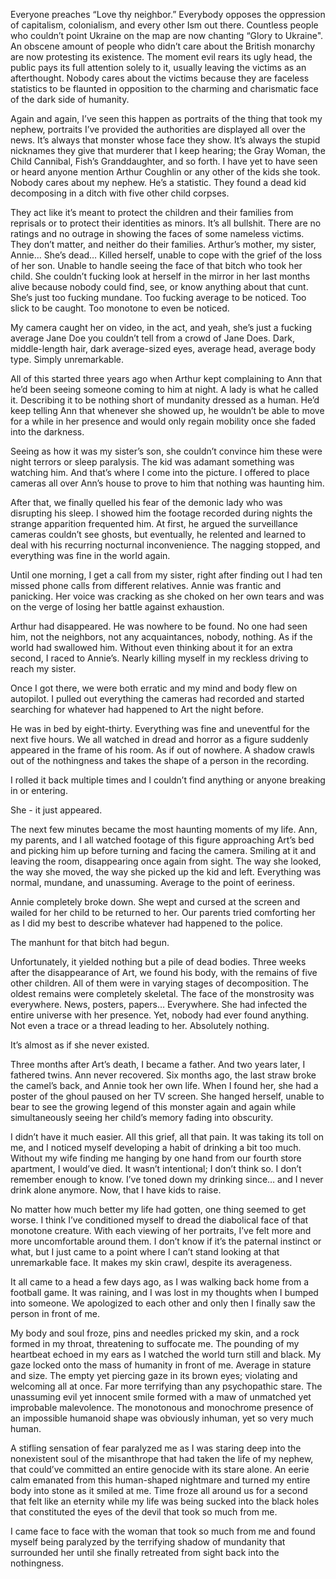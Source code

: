  

Everyone preaches “Love thy neighbor.” Everybody opposes the oppression of capitalism, colonialism, and every other Ism out there. Countless people who couldn’t point Ukraine on the map are now chanting “Glory to Ukraine". An obscene amount of people who didn’t care about the British monarchy are now protesting its existence. The moment evil rears its ugly head, the public pays its full attention solely to it, usually leaving the victims as an afterthought. Nobody cares about the victims because they are faceless statistics to be flaunted in opposition to the charming and charismatic face of the dark side of humanity.

Again and again, I’ve seen this happen as portraits of the thing that took my nephew, portraits I’ve provided the authorities are displayed all over the news. It’s always that monster whose face they show. It’s always the stupid nicknames they give that murderer that I keep hearing; the Gray Woman, the Child Cannibal, Fish’s Granddaughter, and so forth. I have yet to have seen or heard anyone mention Arthur Coughlin or any other of the kids she took. Nobody cares about my nephew. He’s a statistic. They found a dead kid decomposing in a ditch with five other child corpses.

They act like it’s meant to protect the children and their families from reprisals or to protect their identities as minors. It’s all bullshit. There are no ratings and no outrage in showing the faces of some nameless victims. They don’t matter, and neither do their families. Arthur’s mother, my sister, Annie… She’s dead… Killed herself, unable to cope with the grief of the loss of her son. Unable to handle seeing the face of that bitch who took her child. She couldn’t fucking look at herself in the mirror in her last months alive because nobody could find, see, or know anything about that cunt. She’s just too fucking mundane. Too fucking average to be noticed. Too slick to be caught. Too monotone to even be noticed.

My camera caught her on video, in the act, and yeah, she’s just a fucking average Jane Doe you couldn’t tell from a crowd of Jane Does. Dark, middle-length hair, dark average-sized eyes, average head, average body type. Simply unremarkable.

All of this started three years ago when Arthur kept complaining to Ann that he’d been seeing someone coming to him at night. A lady is what he called it. Describing it to be nothing short of mundanity dressed as a human. He’d keep telling Ann that whenever she showed up, he wouldn’t be able to move for a while in her presence and would only regain mobility once she faded into the darkness.

Seeing as how it was my sister’s son, she couldn’t convince him these were night terrors or sleep paralysis. The kid was adamant something was watching him. And that’s where I come into the picture. I offered to place cameras all over Ann’s house to prove to him that nothing was haunting him.

After that, we finally quelled his fear of the demonic lady who was disrupting his sleep. I showed him the footage recorded during nights the strange apparition frequented him. At first, he argued the surveillance cameras couldn’t see ghosts, but eventually, he relented and learned to deal with his recurring nocturnal inconvenience. The nagging stopped, and everything was fine in the world again.

Until one morning, I get a call from my sister, right after finding out I had ten missed phone calls from different relatives. Annie was frantic and panicking. Her voice was cracking as she choked on her own tears and was on the verge of losing her battle against exhaustion.

Arthur had disappeared. He was nowhere to be found. No one had seen him, not the neighbors, not any acquaintances, nobody, nothing. As if the world had swallowed him. Without even thinking about it for an extra second, I raced to Annie’s. Nearly killing myself in my reckless driving to reach my sister.

Once I got there, we were both erratic and my mind and body flew on autopilot. I pulled out everything the cameras had recorded and started searching for whatever had happened to Art the night before.

He was in bed by eight-thirty. Everything was fine and uneventful for the next five hours. We all watched in dread and horror as a figure suddenly appeared in the frame of his room. As if out of nowhere. A shadow crawls out of the nothingness and takes the shape of a person in the recording.

I rolled it back multiple times and I couldn’t find anything or anyone breaking in or entering.

She - it just appeared.

The next few minutes became the most haunting moments of my life. Ann, my parents, and I all watched footage of this figure approaching Art’s bed and picking him up before turning and facing the camera. Smiling at it and leaving the room, disappearing once again from sight. The way she looked, the way she moved, the way she picked up the kid and left. Everything was normal, mundane, and unassuming. Average to the point of eeriness.

Annie completely broke down. She wept and cursed at the screen and wailed for her child to be returned to her. Our parents tried comforting her as I did my best to describe whatever had happened to the police.

The manhunt for that bitch had begun.

Unfortunately, it yielded nothing but a pile of dead bodies. Three weeks after the disappearance of Art, we found his body, with the remains of five other children. All of them were in varying stages of decomposition. The oldest remains were completely skeletal. The face of the monstrosity was everywhere. News, posters, papers… Everywhere. She had infected the entire universe with her presence. Yet, nobody had ever found anything. Not even a trace or a thread leading to her. Absolutely nothing.

It’s almost as if she never existed.

Three months after Art’s death, I became a father. And two years later, I fathered twins. Ann never recovered. Six months ago, the last straw broke the camel’s back, and Annie took her own life. When I found her, she had a poster of the ghoul paused on her TV screen. She hanged herself, unable to bear to see the growing legend of this monster again and again while simultaneously seeing her child’s memory fading into obscurity.

I didn’t have it much easier. All this grief, all that pain. It was taking its toll on me, and I noticed myself developing a habit of drinking a bit too much. Without my wife finding me hanging by one hand from our fourth store apartment, I would’ve died. It wasn’t intentional; I don’t think so. I don’t remember enough to know. I’ve toned down my drinking since… and I never drink alone anymore. Now, that I have kids to raise.

No matter how much better my life had gotten, one thing seemed to get worse. I think I’ve conditioned myself to dread the diabolical face of that monotone creature. With each viewing of her portraits, I’ve felt more and more uncomfortable around them. I don’t know if it’s the paternal instinct or what, but I just came to a point where I can’t stand looking at that unremarkable face. It makes my skin crawl, despite its averageness.

It all came to a head a few days ago, as I was walking back home from a football game. It was raining, and I was lost in my thoughts when I bumped into someone. We apologized to each other and only then I finally saw the person in front of me.

My body and soul froze, pins and needles pricked my skin, and a rock formed in my throat, threatening to suffocate me. The pounding of my heartbeat echoed in my ears as I watched the world turn still and black. My gaze locked onto the mass of humanity in front of me. Average in stature and size. The empty yet piercing gaze in its brown eyes; violating and welcoming all at once. Far more terrifying than any psychopathic stare. The unassuming evil yet innocent smile formed with a maw of unmatched yet improbable malevolence. The monotonous and monochrome presence of an impossible humanoid shape was obviously inhuman, yet so very much human.

A stifling sensation of fear paralyzed me as I was staring deep into the nonexistent soul of the misanthrope that had taken the life of my nephew, that could’ve committed an entire genocide with its stare alone. An eerie calm emanated from this human-shaped nightmare and turned my entire body into stone as it smiled at me. Time froze all around us for a second that felt like an eternity while my life was being sucked into the black holes that constituted the eyes of the devil that took so much from me.

I came face to face with the woman that took so much from me and found myself being paralyzed by the terrifying shadow of mundanity that surrounded her until she finally retreated from sight back into the nothingness.
